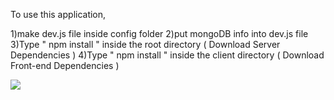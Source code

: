To use this application,

1)make dev.js file inside config folder
2)put mongoDB info into dev.js file
3)Type " npm install " inside the root directory ( Download Server Dependencies )
4)Type " npm install " inside the client directory ( Download Front-end Dependencies )



![](PRJ)
